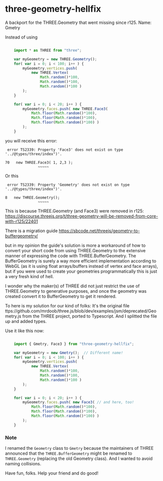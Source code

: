 # three-geometry-hellfix
A backport for the THREE.Geometry that went missing since r125. Name: Gmetry


Instead of using
```javascript

    import * as THREE from "three";

    var myGeometry = new THREE.Geometry();
    for( var i = 0; i < 100; i++ ) {
        myGeometry.vertices.push( 
            new THREE.Vertex( 
                Math.random()*100, 
                Math.random()*100, 
                Math.random()*100 ) 
        );
    }

    for( var i = 0; i < 20; i++ ) {
        myGeometry.faces.push( new THREE.Face3( 
            Math.floor(Math.random()*100),
            Math.floor(Math.random()*100),
            Math.floor(Math.random()*100) )
        );
    }

```

you will receive this error:
```
 error TS2339: Property 'Face3' does not exist on type '../@types/three/index")'.

70   new THREE.Face3( 1, 2,3 );
               ~~~~~

```

Or this
```
 error TS2339: Property 'Geometry' does not exist on type '../@types/three/index")'.

8   new THREE.Geometry();
               ~~~~~
```

This is because THREE.Geometry (and Face3) were removed in r125:
https://discourse.threejs.org/t/three-geometry-will-be-removed-from-core-with-r125/22401

There is a migration guide
https://sbcode.net/threejs/geometry-to-buffergeometry/

but in my opinion the guide's solution is more a workaround of how to convert your short 
code from using THREE.Geometry to the extensive manner of expressing the code with THREE.BufferGeometry. 
The BufferGeometry is surely a way more efficient implementation according to WebGL (as it is
using float arrays/buffers instead of vertex and face arrays), but if you were used to create 
your geometries programmatically this is just a very fresh kind of hell.


I wonder why the maker(s) of THREE did not just restrict the use of THREE.Geometry to
generative purposes, and once the geometry was created convert it to BufferGeometry to
get it rendered.

To here is my solution for our kind of folks:
It's the original file ttps://github.com/mrdoob/three.js/blob/dev/examples/jsm/deprecated/Geometry.js
from the THREE project, ported to Typescript. And I splitted the file up and added types.

Use it like this now:

```javascript

    import { Gmetry, Face3 } from "three-geometry-hellfix";

    var myGeometry = new Gmetry();  // Different name!
    for( var i = 0; i < 100; i++ ) {
        myGeometry.vertices.push( 
            new THREE.Vertex( 
                Math.random()*100, 
                Math.random()*100, 
                Math.random()*100 ) 
        );
    }

    for( var i = 0; i < 20; i++ ) {
        myGeometry.faces.push( new Face3( // and here, too!
            Math.floor(Math.random()*100),
            Math.floor(Math.random()*100),
            Math.floor(Math.random()*100) )
        );
    }

```


### Note
I renamed the `Geometry` class to `Gmetry` because the maintainers of THREE announced that the
`THREE.BufferGeometry` might be renamed to `THREE.Geometry` (replacing the old Geometry class).
And I wanted to avoid naming collisions.


Have fun, folks.
Help your friend and do good!
